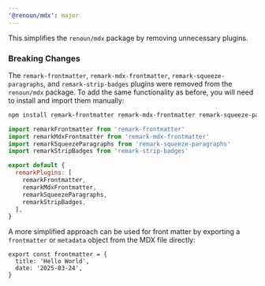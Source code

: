 ```yaml
---
'@renoun/mdx': major
---
```


This simplifies the `renoun/mdx` package by removing unnecessary plugins.

### Breaking Changes

The `remark-frontmatter`, `remark-mdx-frontmatter`, `remark-squeeze-paragraphs`, and `remark-strip-badges` plugins were removed from the `renoun/mdx` package. To add the same functionality as before, you will need to install and import them manually:

```bash
npm install remark-frontmatter remark-mdx-frontmatter remark-squeeze-paragraphs remark-strip-badges
```

```js
import remarkFrontmatter from 'remark-frontmatter'
import remarkMdxFrontmatter from 'remark-mdx-frontmatter'
import remarkSqueezeParagraphs from 'remark-squeeze-paragraphs'
import remarkStripBadges from 'remark-strip-badges'

export default {
  remarkPlugins: [
    remarkFrontmatter,
    remarkMdxFrontmatter,
    remarkSqueezeParagraphs,
    remarkStripBadges,
  ],
}
```

A more simplified approach can be used for front matter by exporting a `frontmatter` or `metadata` object from the MDX file directly:

```tsx
export const frontmatter = {
  title: 'Hello World',
  date: '2025-03-24',
}
```
